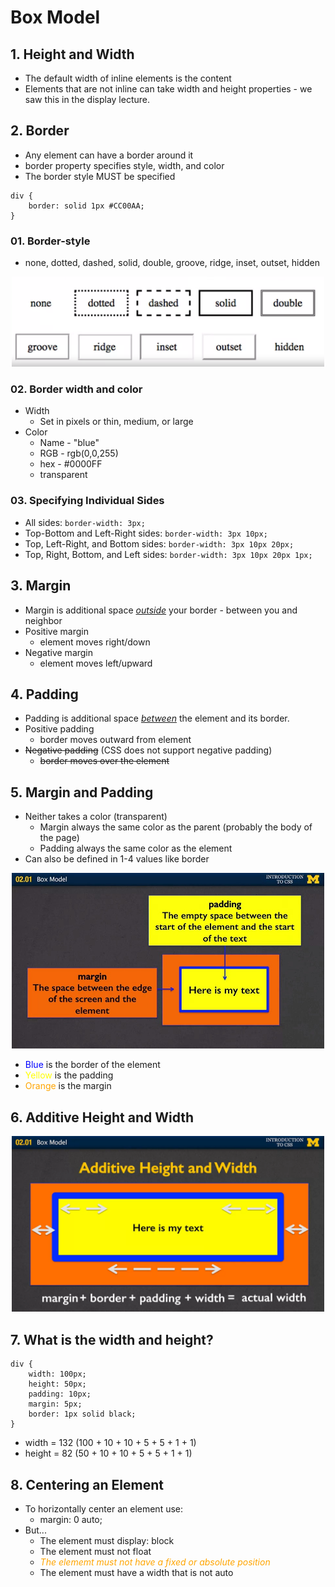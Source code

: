 # Box Model

## 1. Height and Width
* The default width of inline elements is the content
* Elements that are not inline can take width and height properties - we saw this in the display lecture.

## 2. Border
* Any element can have a border around it
* border property specifies style, width, and color
* The border style MUST be specified

```
div {
    border: solid 1px #CC00AA;
}
```

### 01. Border-style
* none, dotted, dashed, solid, double, groove, ridge, inset, outset, hidden

<center><img src="../../img/border_styles.png" width=500/></center>

### 02. Border width and color
* Width
    * Set in pixels or thin, medium, or large
* Color
    * Name - "blue"
    * RGB - rgb(0,0,255)
    * hex - #0000FF
    * transparent

### 03. Specifying Individual Sides
* All sides: `border-width: 3px;`  
* Top-Bottom and Left-Right sides: `border-width: 3px 10px;`  
* Top, Left-Right, and Bottom sides: `border-width: 3px 10px 20px;`  
* Top, Right, Bottom, and Left sides: `border-width: 3px 10px 20px 1px;`

## 3. Margin
* Margin is additional space <u>_outside_</u> your border - between you and neighbor
* Positive margin
    * element moves right/down
* Negative margin
    * element moves left/upward

## 4. Padding
* Padding is additional space <u>_between_</u> the element and its border.
* Positive padding
    * border moves outward from element
* ~~Negative padding~~ (CSS does not support negative padding)
    * ~~border moves over the element~~

## 5. Margin and Padding
* Neither takes a color (transparent)
    * Margin always the same color as the parent (probably the body of the page)
    * Padding always the same color as the element
* Can also be defined in 1-4 values like border

<center><img src="../../img/margin&padding.jfif" width=500></center>

* <font color="blue">Blue</font> is the border of the element
* <font color="yellow">Yellow</font> is the padding
* <font color="orange">Orange</font> is the margin

## 6. Additive Height and Width

<center><img src="../../img/additive_width_height.png" width=500></center>

## 7. What is the width and height?
```
div {
    width: 100px;
    height: 50px;
    padding: 10px;
    margin: 5px;
    border: 1px solid black;
}
```
* width = 132 (100 + 10 + 10 + 5 + 5 + 1 + 1)
* height = 82 (50 + 10 + 10 + 5 + 5 + 1 + 1)

## 8. Centering an Element
* To horizontally center an element use:
    - margin: 0 auto;
* But...
    * The element must display: block
    * The element must not float
    * <font color="orange">_The elememt must not have a fixed or absolute position_</font>
    * The element must have a width that is not auto